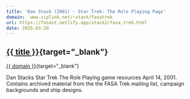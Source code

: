 ```yaml
---
title: 'Dan Stack (2001) - Star Trek: The Role Playing Page'
domain:  www.ziplink.net/~stack/fasatrek
url: https://fasast.netlify.app/stack2/fasa_trek.html
date: 2025-03-20
---
```

## [{{ title }}]({{url}}){target="_blank"}
[{{ domain }}]({{url}}){target="_blank"}

Dan Stacks Star Trek The Role Playing game resources April 14, 2001. Contains archived material from the the FASA Trek mailing list, campaign backgrounds and ship designs.

